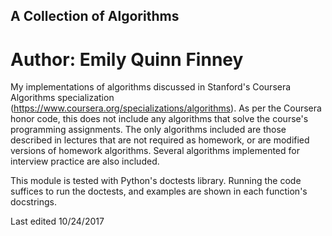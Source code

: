 ## A Collection of Algorithms
# Author: Emily Quinn Finney

My implementations of algorithms discussed in Stanford's Coursera Algorithms 
specialization (https://www.coursera.org/specializations/algorithms). As per 
the Coursera honor code, this does not include any algorithms that solve the 
course's programming assignments. The only algorithms included are those 
described in lectures that are not required as homework, or are modified 
versions of homework algorithms. Several algorithms implemented for interview practice are also included.

This module is tested with Python's doctests library. Running the code suffices
to run the doctests, and examples are shown in each function's docstrings. 

Last edited 10/24/2017